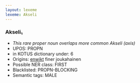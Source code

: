 ```yaml
---
layout: lexeme
lexeme: Akseli
---
```


###  Akseli₁

* _This rare proper noun overlaps more common *Akseli* (axis)_
* UPOS:  PROPN
* in KOTUS dictionary under:  6
* Origins: [enwikt](https://en.wiktionary.org/wiki/Akseli) finer joukahainen 
* Possible NER class:  FIRST
* Blacklisted:  PROPN-BLOCKING
* Semantic tags:  MALE

